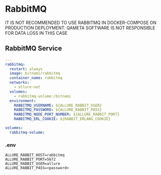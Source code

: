# RabbitMQ

IT IS NOT RECOMMENDED TO USE RABBITMQ IN DOCKER-COMPOSE ON PRODUCTION DEPLOYMENT. QAMETA SOFTWARE IS NOT RESPONSIBLE FOR DATA LOSS IN THIS CASE

## RabbitMQ Service

```yaml
---
rabbitmq:
  restart: always
  image: bitnami/rabbitmq
  container_name: rabbitmq
  networks:
    - allure-net
  volumes:
    - rabbitmq-volume:/bitnami
  environment:
    RABBITMQ_USERNAME: ${ALLURE_RABBIT_USER}
    RABBITMQ_PASSWORD: ${ALLURE_RABBIT_PASS}
    RABBITMQ_NODE_PORT_NUMBER: ${ALLURE_RABBIT_PORT}
    RABBITMQ_ERL_COOKIE: ${RABBIT_ERLANG_COOKIE}

volumes:
  rabbitmq-volume:
```

### .env

```dotenv
ALLURE_RABBIT_HOST=rabbitmq
ALLURE_RABBIT_PORT=5672
ALLURE_RABBIT_USER=allure
ALLURE_RABBIT_PASS=<password>
```
